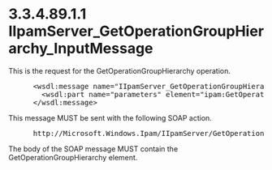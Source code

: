 <html dir="LTR" xmlns:mshelp="http://msdn.microsoft.com/mshelp" xmlns:ddue="http://ddue.schemas.microsoft.com/authoring/2003/5" xmlns:xlink="http://www.w3.org/1999/xlink" xmlns:tool="http://www.microsoft.com/tooltip">
 <body>
 <div id="header">
 <h1 class="heading">3.3.4.89.1.1 IIpamServer_GetOperationGroupHierarchy_InputMessage</h1>
 </div>
 <div id="mainSection">
 <div id="mainBody">
 <div id="allHistory" class="saveHistory"></div>
 <div id="sectionSection0" class="section" name="collapseableSection">
 

<p>This is the request for the GetOperationGroupHierarchy
operation.</p>

<dl>
<dd>
<div><pre> &lt;wsdl:message name=&quot;IIpamServer_GetOperationGroupHierarchy_InputMessage&quot;&gt;
   &lt;wsdl:part name=&quot;parameters&quot; element=&quot;ipam:GetOperationGroupHierarchy&quot; /&gt;
 &lt;/wsdl:message&gt;
</pre></div>
</dd></dl>

<p>This message MUST be sent with the following SOAP action.</p>

<dl>
<dd>
<div><pre> http://Microsoft.Windows.Ipam/IIpamServer/GetOperationGroupHierarchy
</pre></div>
</dd></dl>

<p>The body of the SOAP message MUST contain the
GetOperationGroupHierarchy element.</p>


 </div>
 </div>
 </div>
 </body>
</html>